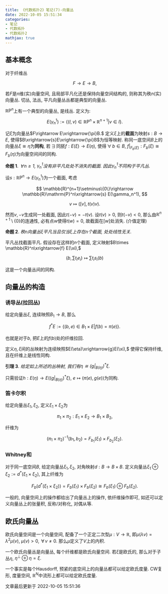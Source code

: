 ```yaml
---
title: 《代数拓扑2》笔记(7)-向量丛
date: 2022-10-05 15:51:34
categories: 
- 笔记
- 代数拓扑
- 代数拓扑2
mathjax: true
---
```


## 基本概念

对于纤维丛 

$$
F\rightarrow E\rightarrow B,
$$

 若$F$是$n$维(实)向量空间,
且局部平凡化还是保持向量空间结构的, 则称其为秩$n$(实)向量丛. 切丛, 法丛,
平凡向量丛丛都是典型的向量丛.

$\mathbb{R}\mathrm{P}^n$上有一个典型的向量丛, 是线丛. 定义为:


$$
E(\gamma_n^1):=\{(l,v)\in \mathbb{R}\mathrm{P}^n\times \mathbb{R}^{n+1}|v\in l\}.
$$



记$\xi$为向量丛$F\rightarrow E\xrightarrow{\pi}B.$
定义$\xi$上的**截面**为映射$s:B\rightarrow E,$
使得$B\xrightarrow{s}E\xrightarrow{\pi}B$为恒等映射.
称同一底空间$B$上的向量丛$\xi\cong \eta$为**同构**,
若$\,\exists\,$同胚$f:E(\xi)\rightarrow E(\eta),$
使得$\,\forall\,b\in B,$
$f|_{F_b(\xi)}:F_b(\xi)\cong F_b(\eta)$为向量空间间的同构.

**命题 1**. *$\,\forall\,n\ge 1,$ $\gamma_n^1$没有非平凡处处不消失的截面. 因此$\gamma_n^1$不同构于平凡丛.* 

设$s:\mathbb{R}\mathrm{P}^n\rightarrow E(\gamma_n^1)$为一个截面, 考虑


$$
\mathbb{R}^{n+1}\setminus\{0\}\rightarrow \mathbb{R}\mathrm{P}^n\xrightarrow{s} E(\gamma_n^1),
$$




$$
v\mapsto ([v],t(v)v).
$$

 然而$v,-v$生成同一处截面, 因此$t(-v)=-t(v).$
设$t(v)>0,$ 则$t(-v)<0,$
那么由$\mathbb{R}^{n+1}\setminus \{0\}$的连通性, 必有点$w$使得$t(w)=0,$
故截面在$[w]$处消失. (介值定理)

**命题 2**. *秩$n$向量丛$\xi$平凡当且仅当$\xi$上存在$n$个截面, 处处线性无关.* 

平凡丛找截面平凡. 假设存在这样的$n$个截面,
定义映射$B\times \mathbb{R}^n\xrightarrow{f} E(\xi),$


$$
\left(b,\sum t_ie_i\right)\mapsto \sum t_is_i(b)
$$


这是一个向量丛间的同构.

## 向量丛的构造

### 诱导丛(拉回丛)

给定向量丛$\xi,$ 连续映照$B_1\rightarrow B,$ 那么


$$
f^\ast E:=\{(b,e)\in B_1\times E|f(b)=\pi(e)\}.
$$

 也就是对于$b,$
把$E$上的$f(b)$处的纤维拉回.

定义$\eta,\xi$间的丛映射为连续映照$E(\eta)\xrightarrow{g}E(\xi),$
使得它保持纤维, 且在纤维上是线性同构.

**引理 3**. *给定如上所述的丛映射, 我们有$\eta\cong (g|_{B(\eta)})^\ast \xi.$* 

只需验证$h:E(\eta)\rightarrow E((g|_{B(\eta)})^\ast \xi),$
$e\mapsto (\pi(e),g(e))$为同构.

### 笛卡尔积

给定向量丛$\xi_1,\xi_2,$ 定义$\xi_1\times \xi_2$为


$$
\pi_1\times\pi_2:E_1\times E_2\rightarrow B_1\times B_2,
$$

 纤维为


$$
(\pi_1\times\pi_2)^{-1}(b_1,b_2)=F_{b_1}(\xi_1)\times F_{b_2}(\xi_2).
$$



### Whitney和

对于同一底空间$B,$ 给定向量丛$\xi_1,\xi_2,$
对角映射$d:B\rightarrow B\times B.$
定义向量丛$\xi_1\oplus \xi_2:=d^\ast (\xi_1\times \xi_2),$ 其上纤维为


$$
F_b(d^\ast (\xi_1\times\xi_2))=F_b(\xi_1)\times F_b(\xi_2)\cong F_b(\xi_1)\oplus F_b(\xi_2).
$$



一般的, 向量空间上的操作都给出了向量丛上的操作, 依纤维操作即可,
如还可以定义向量丛上的张量积, 反称/对称化, 对偶从等.

## 欧氏向量丛

欧氏向量空间是一个向量空间,
配备了一个正定二次型$\mu:V\rightarrow \mathbb{R},$
即$\mu(\lambda v)=\lambda^2\mu(v),$ $\mu(v)>0,$ $\,\forall\,v\neq 0.$
那么$\mu$定义了$V$上的内积.

一个欧氏向量丛是向量丛, 每个纤维都是欧氏向量空间. 若$\xi$是欧氏的,
那么对于子丛$\eta,$ $\eta^\perp\oplus\eta=\xi.$

一个事实是每个Hausdorff, 预紧的底空间上的向量丛都可以给定欧氏度量.
CW复形, 度量空间, $\mathbb{R}^N$中流形上都可以给定欧氏度量.

文章最后更新于 2022-10-05 15:51:36 
